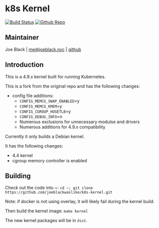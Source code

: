 # k8s Kernel
[![Build Status](https://drone.valuphone.com/api/badges/joeblackwaslike/k8s-kernel/status.svg)](https://drone.valuphone.com/joeblackwaslike/k8s-kernel) [![Github Repo](https://img.shields.io/badge/contributions-welcome-brightgreen.svg?style=flat)](https://github.com/joeblackwaslike/k8s-kernel)


## Maintainer
Joe Black | <me@joeblack.nyc> | [github](https://github.com/joeblackwaslike)


## Introduction
This is a 4.9.x kernel built for running Kubernetes.

This is a fork from the original repo and has the following changes:
* config file additions:
    * `CONFIG_MEMCG_SWAP_ENABLED`=y
    * `CONFIG_MEMCG_KMEM`=y
    * `CONFIG_CGROUP_HUGETLB`=y
    * `CONFIG_DEBUG_INFO`=n
    * Numerous exclusions for unnecessary modulse and drivers
    * Numerous additions for 4.9.x compatibility

Currently it only builds a Debian kernel.

It has the following changes:
* 4.4 kernel
* cgroup memory controller is enabled


## Building
Check out the code into ~: `cd ~; git clone https://github.com/joeblackwaslike/k8s-kernel.git`

Note: if docker is not using overlay, it will likely fail during the kernel build.

Then build the kernel image: `make kernel`

The new kernel packages will be in `dist`.
